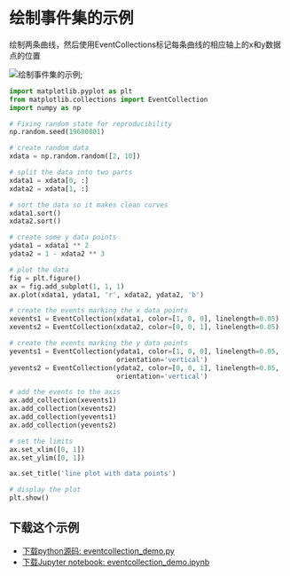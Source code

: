 # 绘制事件集的示例

绘制两条曲线，然后使用EventCollections标记每条曲线的相应轴上的x和y数据点的位置

![绘制事件集的示例](https://matplotlib.org/_images/sphx_glr_eventcollection_demo_001.png);

```python
import matplotlib.pyplot as plt
from matplotlib.collections import EventCollection
import numpy as np

# Fixing random state for reproducibility
np.random.seed(19680801)

# create random data
xdata = np.random.random([2, 10])

# split the data into two parts
xdata1 = xdata[0, :]
xdata2 = xdata[1, :]

# sort the data so it makes clean curves
xdata1.sort()
xdata2.sort()

# create some y data points
ydata1 = xdata1 ** 2
ydata2 = 1 - xdata2 ** 3

# plot the data
fig = plt.figure()
ax = fig.add_subplot(1, 1, 1)
ax.plot(xdata1, ydata1, 'r', xdata2, ydata2, 'b')

# create the events marking the x data points
xevents1 = EventCollection(xdata1, color=[1, 0, 0], linelength=0.05)
xevents2 = EventCollection(xdata2, color=[0, 0, 1], linelength=0.05)

# create the events marking the y data points
yevents1 = EventCollection(ydata1, color=[1, 0, 0], linelength=0.05,
                           orientation='vertical')
yevents2 = EventCollection(ydata2, color=[0, 0, 1], linelength=0.05,
                           orientation='vertical')

# add the events to the axis
ax.add_collection(xevents1)
ax.add_collection(xevents2)
ax.add_collection(yevents1)
ax.add_collection(yevents2)

# set the limits
ax.set_xlim([0, 1])
ax.set_ylim([0, 1])

ax.set_title('line plot with data points')

# display the plot
plt.show()
```

## 下载这个示例

- [下载python源码: eventcollection_demo.py](https://matplotlib.org/_downloads/eventcollection_demo.py)
- [下载Jupyter notebook: eventcollection_demo.ipynb](https://matplotlib.org/_downloads/eventcollection_demo.ipynb)